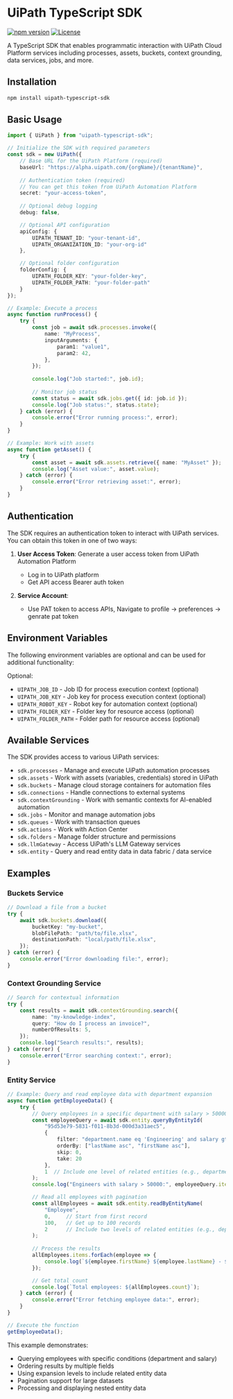 # UiPath TypeScript SDK

[![npm version](https://badge.fury.io/js/@uipath%2Fsdk.svg)](https://badge.fury.io/js/@uipath%2Fsdk)
[![License](https://img.shields.io/badge/License-Apache%202.0-blue.svg)](LICENSE)

A TypeScript SDK that enables programmatic interaction with UiPath Cloud Platform services including processes, assets, buckets, context grounding, data services, jobs, and more.

## Installation

```bash
npm install uipath-typescript-sdk
```

## Basic Usage

```typescript
import { UiPath } from "uipath-typescript-sdk";

// Initialize the SDK with required parameters
const sdk = new UiPath({
    // Base URL for the UiPath Platform (required)
    baseUrl: "https://alpha.uipath.com/{orgName}/{tenantName}",
    
    // Authentication token (required)
    // You can get this token from UiPath Automation Platform
    secret: "your-access-token",
    
    // Optional debug logging
    debug: false,

    // Optional API configuration
    apiConfig: {
        UIPATH_TENANT_ID: "your-tenant-id",
        UIPATH_ORGANIZATION_ID: "your-org-id"
    },

    // Optional folder configuration
    folderConfig: {
        UIPATH_FOLDER_KEY: "your-folder-key",
        UIPATH_FOLDER_PATH: "your-folder-path"
    }
});

// Example: Execute a process
async function runProcess() {
    try {
        const job = await sdk.processes.invoke({
            name: "MyProcess",
            inputArguments: {
                param1: "value1",
                param2: 42,
            },
        });
        
        console.log("Job started:", job.id);
        
        // Monitor job status
        const status = await sdk.jobs.get({ id: job.id });
        console.log("Job status:", status.state);
    } catch (error) {
        console.error("Error running process:", error);
    }
}

// Example: Work with assets
async function getAsset() {
    try {
        const asset = await sdk.assets.retrieve({ name: "MyAsset" });
        console.log("Asset value:", asset.value);
    } catch (error) {
        console.error("Error retrieving asset:", error);
    }
}
```

## Authentication

The SDK requires an authentication token to interact with UiPath services. You can obtain this token in one of two ways:

1. **User Access Token**: Generate a user access token from UiPath Automation Platform
   - Log in to UiPath platform
   - Get API access Bearer auth token

2. **Service Account**:
   - Use PAT token to access APIs, Navigate to profile -> preferences -> genrate pat token

## Environment Variables

The following environment variables are optional and can be used for additional functionality:

Optional:
- `UIPATH_JOB_ID` - Job ID for process execution context (optional)
- `UIPATH_JOB_KEY` - Job key for process execution context (optional)
- `UIPATH_ROBOT_KEY` - Robot key for automation context (optional)
- `UIPATH_FOLDER_KEY` - Folder key for resource access (optional)
- `UIPATH_FOLDER_PATH` - Folder path for resource access (optional)

## Available Services

The SDK provides access to various UiPath services:

- `sdk.processes` - Manage and execute UiPath automation processes
- `sdk.assets` - Work with assets (variables, credentials) stored in UiPath
- `sdk.buckets` - Manage cloud storage containers for automation files
- `sdk.connections` - Handle connections to external systems
- `sdk.contextGrounding` - Work with semantic contexts for AI-enabled automation
- `sdk.jobs` - Monitor and manage automation jobs
- `sdk.queues` - Work with transaction queues
- `sdk.actions` - Work with Action Center
- `sdk.folders` - Manage folder structure and permissions
- `sdk.llmGateway` - Access UiPath's LLM Gateway services
- `sdk.entity` - Query and read entity data in data fabric / data service

## Examples

### Buckets Service

```typescript
// Download a file from a bucket
try {
    await sdk.buckets.download({
        bucketKey: "my-bucket",
        blobFilePath: "path/to/file.xlsx",
        destinationPath: "local/path/file.xlsx",
    });
} catch (error) {
    console.error("Error downloading file:", error);
}
```

### Context Grounding Service

```typescript
// Search for contextual information
try {
    const results = await sdk.contextGrounding.search({
        name: "my-knowledge-index",
        query: "How do I process an invoice?",
        numberOfResults: 5,
    });
    console.log("Search results:", results);
} catch (error) {
    console.error("Error searching context:", error);
}
```

### Entity Service

```typescript
// Example: Query and read employee data with department expansion
async function getEmployeeData() {
    try {
        // Query employees in a specific department with salary > 50000
        const employeeQuery = await sdk.entity.queryByEntityId(
            "95d53e79-5831-f011-8b3d-000d3a31aec5",
            {
                filter: "department.name eq 'Engineering' and salary gt 50000",
                orderBy: ["lastName asc", "firstName asc"],
                skip: 0,
                take: 20
            },
            1  // Include one level of related entities (e.g., department details)
        );
        console.log("Engineers with salary > 50000:", employeeQuery.items);

        // Read all employees with pagination
        const allEmployees = await sdk.entity.readByEntityName(
            "Employee",
            0,     // Start from first record
            100,   // Get up to 100 records
            2      // Include two levels of related entities (e.g., department and location)
        );
        
        // Process the results
        allEmployees.items.forEach(employee => {
            console.log(`${employee.firstName} ${employee.lastName} - ${employee.department.name} (${employee.department.location.city})`);
        });

        // Get total count
        console.log(`Total employees: ${allEmployees.count}`);
    } catch (error) {
        console.error("Error fetching employee data:", error);
    }
}

// Execute the function
getEmployeeData();
```

This example demonstrates:
- Querying employees with specific conditions (department and salary)
- Ordering results by multiple fields
- Using expansion levels to include related entity data
- Pagination support for large datasets
- Processing and displaying nested entity data
